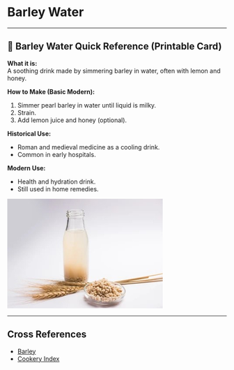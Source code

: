 # Barley Water

---

## 📜 Barley Water Quick Reference (Printable Card)

**What it is:**  
A soothing drink made by simmering barley in water, often with lemon and honey.  

**How to Make (Basic Modern):**  
1. Simmer pearl barley in water until liquid is milky.  
2. Strain.  
3. Add lemon juice and honey (optional).  

**Historical Use:**  
- Roman and medieval medicine as a cooling drink.  
- Common in early hospitals.  

**Modern Use:**  
- Health and hydration drink.  
- Still used in home remedies.  

![Picture: Barley water in glass](images/placeholder-barley-water.jpg)

---

## Cross References  
- [Barley](barley.md)  
- [Cookery Index](../../cookery.md)  
